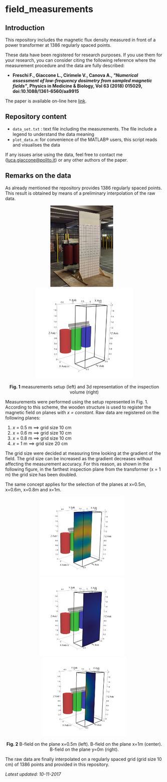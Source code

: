 # field_measurements

## Introduction

This repository includes the magnetic flux density measured in front of a power transformer at 1386 regularly spaced points.

These data have been registered for research purposes. If you use them for your research, you can consider citing the following reference where the measurement procedure and the data are fully described:

* **Freschi F., Giaccone L., Cirimele V., Canova A., *"Numerical assessment of low-frequency dosimetry from sampled magnetic fields"*, Physics in Medicine & Biology, Vol 63 (2018) 015029, doi:10.1088/1361-6560/aa9915**

The paper is available on-line here [link](http://iopscience.iop.org/article/10.1088/1361-6560/aa9915). 

## Repository content

* `data_set.txt` : text file including the measurements. The file include a legend to understand the data meaning
* `plot_data.m`: for convenience of the MATLAB&reg; users, this script reads and visualises the data


If any issues arise using the data, feel free to contact me ([luca.giaccone@polito.it](mailto:luca.giaccone@polito.it)) or any other authors of the paper.

## Remarks on the data

As already mentioned the repository provides 1386 regularly spaced points. This result is obtained by means of a preliminary interpolation of the raw data.


<p align="center">
<img src="./img/measurements.jpg" width="200">
&nbsp;&nbsp;&nbsp;
<img src="./img/inspection_volume.png" width="310">
</p>
<center>
<b>Fig. 1</b> measurements setup (left) and 3d representation of the inspection volume (right)
</center>

Measurements were performed using the setup represented in Fig. 1. According to this scheme, the wooden structure is used to register the magnetic field on planes with *x = constant*. Raw data are registered on the following planes:

1. *x* = 0.5 m ==> grid size 10 cm
2. *x* = 0.6 m ==> grid size 10 cm
3. *x* = 0.8 m ==> grid size 10 cm
4. *x* = 1 m ==> grid size 20 cm

The grid size were decided at measuring time looking at the gradient of the field. The grid size can be increased as the gradient decreases without affecting the measurement accuracy. For this reason, as shown in the following figure, in the farthest inspection plane from the transformer (x = 1 m) the grid size has been doubled.

The same concept applies for the selection of the planes at x=0.5m, x=0.6m, x=0.8m and x=1m.

<p align="center">
<img src="./img/B_x50cm.png" width="270">
&nbsp;&nbsp;&nbsp;
<img src="./img/B_x100cm.png" width="270">
&nbsp;&nbsp;&nbsp;
<img src="./img/B_y0cm.png" width="270">
</p>
<center>
<b>Fig. 2</b> B-field on the plane x=0.5m (left). B-field on the plane x=1m (center). B-field on the plane y=0m (right).
</center>

The raw data are finally interpolated on a regularly spaced grid (grid size 10 cm) of 1386 points and provided in this repository.


*Latest updated: 10-11-2017*
